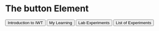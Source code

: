 <!DOCTYPE html>
<html>
<body>

<h1>The button Element</h1>

<button type="button" onclick="alert('Hello world!')">Introduction to IWT</button>
<button type="button" onclick="alert('Hello world!')">My Learning</button>
<button type="button" onclick="alert('Hello world!')">Lab Experiments</button>
<button type="button" onclick="alert('Hello world!')">List of Experiments</button>
 
</body>
</html>
